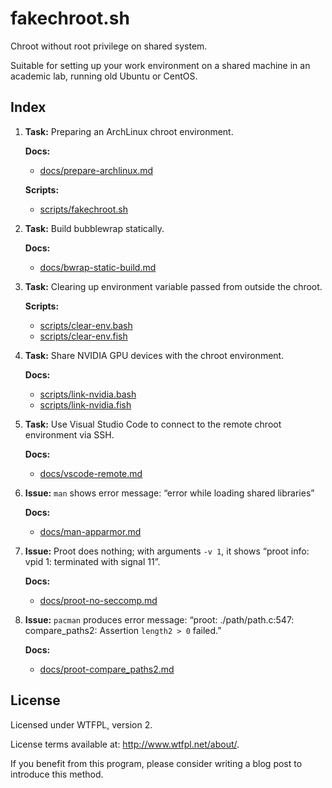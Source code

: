 # fakechroot.sh

Chroot without root privilege on shared system.

Suitable for setting up your work environment on a shared machine in an academic lab, running old Ubuntu or CentOS.

## Index

1. **Task:** Preparing an ArchLinux chroot environment.

   **Docs:**
   * [docs/prepare-archlinux.md](docs/prepare-archlinux.md)

   **Scripts:**
   * [scripts/fakechroot.sh](scripts/fakechroot.sh)

2. **Task:** Build bubblewrap statically.

   **Docs:**
   * [docs/bwrap-static-build.md](docs/bwrap-static-build.md)

3. **Task:** Clearing up environment variable passed from outside the chroot.

   **Scripts:**
   * [scripts/clear-env.bash](scripts/clear-env.bash)
   * [scripts/clear-env.fish](scripts/clear-env.fish)

4. **Task:** Share NVIDIA GPU devices with the chroot environment.

   **Docs:**
   * [scripts/link-nvidia.bash](scripts/link-nvidia.bash)
   * [scripts/link-nvidia.fish](scripts/link-nvidia.fish)

5. **Task:** Use Visual Studio Code to connect to the remote chroot environment via SSH.

   **Docs:**
   * [docs/vscode-remote.md](docs/vscode-remote.md)

6. **Issue:** `man` shows error message: “error while loading shared libraries”

   **Docs:**
   * [docs/man-apparmor.md](docs/man-apparmor.md)

7. **Issue:** Proot does nothing; with arguments `-v 1`, it shows “proot info: vpid 1: terminated with signal 11”.

   **Docs:**
   * [docs/proot-no-seccomp.md](docs/proot-no-seccomp.md)

8. **Issue:** `pacman` produces error message: “proot: ./path/path.c:547: compare_paths2: Assertion `length2 > 0` failed.”

   **Docs:**
   * [docs/proot-compare_paths2.md](docs/proot-compare_paths2.md)

## License

Licensed under WTFPL, version 2.

License terms available at: <http://www.wtfpl.net/about/>.

If you benefit from this program, please consider writing a blog post to introduce this method.
